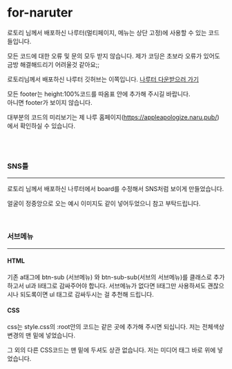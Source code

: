 # for-naruter
로토리 님께서 배포하신 나루터(멀티페이지, 메뉴는 상단 고정)에 사용할 수 있는 코드들입니다.

모든 코드에 대한 오류 및 문의 모두 받지 않습니다.
제가 코딩은 초보라 오류가 있어도 금방 해결해드리기 어려울것 같아요;;

로토리님께서 배포하신 나루터 깃허브는 이쪽입니다.
<a href="https://github.com/rotorri/naruter">나루터 다운받으러 가기</a>

모든 footer는 height:100%코드를 따옴표 안에 추가해 주시길 바랍니다.<br>
아니면 footer가 보이지 않습니다.


대부분의 코드의 미리보기는 제 나루 홈페이지(<a href="https://appleapologize.naru.pub/">https://appleapologize.naru.pub/</a>)에서 확인하실 수 있습니다.

<br><br>
<h3>SNS틀</h3>
<hr>
<p>로토리 님께서 배포하신 나루터에서 board를 수정해서 SNS처럼 보이게 만들었습니다.</p>
<p>얼굴이 정중앙으로 오는 예시 이미지도 같이 넣어두었으니 참고 부탁드립니다.</p>

<br>

<h3>서브메뉴</h3>
<hr>
<H4>HTML</H4>
  <p>기존 a태그에 btn-sub (서브메뉴) 와 btn-sub-sub(서브의 서브메뉴)를 클래스로 추가하고서
 ul과 li태그로 감싸주어야 합니다.
  서브메뉴가 없다면 li태그만 사용하셔도 괜찮으시나 되도록이면 ul 태그로 감싸두시는 걸 추천해 드립니다.</p>

  <H4>CSS</H4>
  <p>css는 style.css의 :root안의 코드는 같은 곳에 추가해 주시면 되십니다.
    저는 전체색상 변경의 맨 밑에 넣었습니다.</p>
  <p>그 외의 다른 CSS코드는 맨 밑에 두셔도 상관 없습니다. 
  저는 미디어 태그 바로 위에 넣었습니다.</p>
